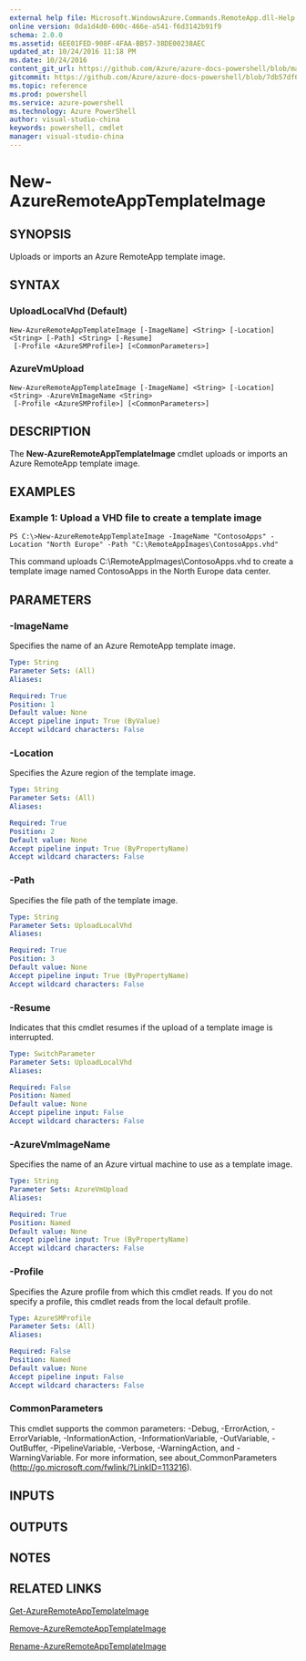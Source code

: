 ```yaml
---
external help file: Microsoft.WindowsAzure.Commands.RemoteApp.dll-Help.xml
online version: 0da1d4d0-600c-466e-a541-f6d3142b91f9
schema: 2.0.0
ms.assetid: 6EE01FED-908F-4FAA-BB57-38DE00238AEC
updated_at: 10/24/2016 11:18 PM
ms.date: 10/24/2016
content_git_url: https://github.com/Azure/azure-docs-powershell/blob/master/azureps-cmdlets-docs/ServiceManagement/Azure.RemoteApp/v3.0.0/New-AzureRemoteAppTemplateImage.md
gitcommit: https://github.com/Azure/azure-docs-powershell/blob/7db57df6b5e709a7c001e6de362a1240d7583ae8/azureps-cmdlets-docs/ServiceManagement/Azure.RemoteApp/v3.0.0/New-AzureRemoteAppTemplateImage.md
ms.topic: reference
ms.prod: powershell
ms.service: azure-powershell
ms.technology: Azure PowerShell
author: visual-studio-china
keywords: powershell, cmdlet
manager: visual-studio-china
---
```


# New-AzureRemoteAppTemplateImage

## SYNOPSIS
Uploads or imports an Azure RemoteApp template image.

## SYNTAX

### UploadLocalVhd (Default)
```
New-AzureRemoteAppTemplateImage [-ImageName] <String> [-Location] <String> [-Path] <String> [-Resume]
 [-Profile <AzureSMProfile>] [<CommonParameters>]
```

### AzureVmUpload
```
New-AzureRemoteAppTemplateImage [-ImageName] <String> [-Location] <String> -AzureVmImageName <String>
 [-Profile <AzureSMProfile>] [<CommonParameters>]
```

## DESCRIPTION
The **New-AzureRemoteAppTemplateImage** cmdlet uploads or imports an Azure RemoteApp template image.

## EXAMPLES

### Example 1: Upload a VHD file to create a template image
```
PS C:\>New-AzureRemoteAppTemplateImage -ImageName "ContosoApps" -Location "North Europe" -Path "C:\RemoteAppImages\ContosoApps.vhd"
```

This command uploads C:\RemoteAppImages\ContosoApps.vhd to create a template image named ContosoApps in the North Europe data center.

## PARAMETERS

### -ImageName
Specifies the name of an Azure RemoteApp template image.

```yaml
Type: String
Parameter Sets: (All)
Aliases: 

Required: True
Position: 1
Default value: None
Accept pipeline input: True (ByValue)
Accept wildcard characters: False
```

### -Location
Specifies the Azure region of the template image.

```yaml
Type: String
Parameter Sets: (All)
Aliases: 

Required: True
Position: 2
Default value: None
Accept pipeline input: True (ByPropertyName)
Accept wildcard characters: False
```

### -Path
Specifies the file path of the template image.

```yaml
Type: String
Parameter Sets: UploadLocalVhd
Aliases: 

Required: True
Position: 3
Default value: None
Accept pipeline input: True (ByPropertyName)
Accept wildcard characters: False
```

### -Resume
Indicates that this cmdlet resumes if the upload of a template image is interrupted.

```yaml
Type: SwitchParameter
Parameter Sets: UploadLocalVhd
Aliases: 

Required: False
Position: Named
Default value: None
Accept pipeline input: False
Accept wildcard characters: False
```

### -AzureVmImageName
Specifies the name of an Azure virtual machine to use as a template image.

```yaml
Type: String
Parameter Sets: AzureVmUpload
Aliases: 

Required: True
Position: Named
Default value: None
Accept pipeline input: True (ByPropertyName)
Accept wildcard characters: False
```

### -Profile
Specifies the Azure profile from which this cmdlet reads.
If you do not specify a profile, this cmdlet reads from the local default profile.

```yaml
Type: AzureSMProfile
Parameter Sets: (All)
Aliases: 

Required: False
Position: Named
Default value: None
Accept pipeline input: False
Accept wildcard characters: False
```

### CommonParameters
This cmdlet supports the common parameters: -Debug, -ErrorAction, -ErrorVariable, -InformationAction, -InformationVariable, -OutVariable, -OutBuffer, -PipelineVariable, -Verbose, -WarningAction, and -WarningVariable. For more information, see about_CommonParameters (http://go.microsoft.com/fwlink/?LinkID=113216).

## INPUTS

## OUTPUTS

## NOTES

## RELATED LINKS

[Get-AzureRemoteAppTemplateImage](.\Get-AzureRemoteAppTemplateImage.md)

[Remove-AzureRemoteAppTemplateImage](.\Remove-AzureRemoteAppTemplateImage.md)

[Rename-AzureRemoteAppTemplateImage](.\Rename-AzureRemoteAppTemplateImage.md)


